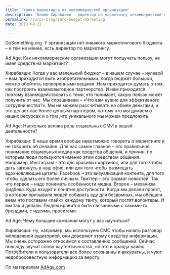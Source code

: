 ```yaml
---
title: 'Уроки маркетинга от некоммерческой организации'
description: 'Наоми Хирабаяши – директор по маркетингу некоммерческой организации для молодежи DoSomething.org. У организации нет никакого маркетингового бюджета – и тем не менее, есть директор по маркетингу. Ad Age: Как некоммерческие организации могут полцучать пользу, не имея средств на маркетинг?'
permalink: /ru/pr-blog/zero-budget-marketing
date: 2013-08-12

---
```


DoSomething.org. У организации нет никакого маркетингового бюджета – и тем не менее, есть директор по маркетингу.

Ad Age: Как некоммерческие организации могут полцучать пользу, не имея средств на маркетинг?

Хирабаяши: Когда у вас маленький бюджет – в нашем случае – нулевой – вам приходится быть изобретательными. Когда бюджет большой, можно обойтись проверенными вещами. Нам приходится думать о том, как построить взаимовыгодное партнерство. И нам приходится поэтому взаимодействовать с теми, кто понимает, какую пользу может получить от нас. Мы спрашиваем – «Что вам нужно для эффективного сотрудничества?». Мы не можем рассчитывать на обмен деньгами, и это делает нас более ценным партнером, потому что мы думаем о наших ресурсах и о том ,что уникального мы можем предложить.

Ad Age: Насколько велика роль социальных СМИ в вашей деятельности?

Хирабаяши: В наше время вообще невозможно говорить о маркетинге и не говорить об онлайне. Для нас самое главное – это правильное понимание социальных медиа как средства общения, и причин, по которым люди пользуются именно этим средством общения. Например, Инстаграм  - это для красивых картинок, или для того чтобы дать заглянуть в наш офис, или для того чтобы размещать вдохновляющие цитаты. Facebook – это визуализация контента, для того чтобы сделать его более личным. Твиттер – это формат новостей. Так что первое – надо понимать особенности медиа. Второе – механизм фидбека. Куда входит и понятие доступности. Когда мы делали проект, в котором призывали людей собирать еду для бездомных, мы обещали веем что поставим «лайк» каждому твиту, который постят волонтеры. И мы так и делали. Людям нравится быть связанными с какими-то брендами, с идеями, проектами.

Ad Age: Чему большие компании могут у вас научиться?

Хирабаяши: Ну, например, мы используем СМС чтобы начать разговор  молодежной аудиторией, они доверяют этому средству информации. Мы очень осторожно относимся к составлению сообщений. Сейчас повсюду звучит слово «аутентичность», но это и правда важно. Потребители и пользователи все более осознанны и аккуратны, и чуют недобросовестную информацию за версту.

По материалам <a href="http://adage.com/article/cmo-interviews/marketing-budget-slow-dosomething/243644/?utm_source=CMO%20Strategy&amp;utm_medium=feed&amp;utm_campaign=Feed:+AdvertisingAge/CMO%20Strategy">AdAge.com</a>

